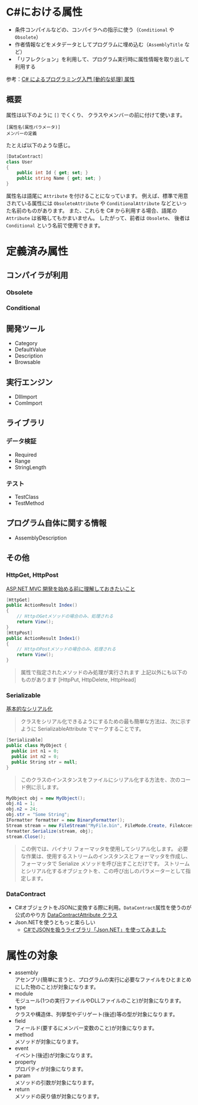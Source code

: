 # C#における属性

- 条件コンパイルなどの、コンパイラへの指示に使う（`Conditional` や `Obsolete`）  
- 作者情報などをメタデータとしてプログラムに埋め込む（`AssemblyTitle` など）  
- 「リフレクション」を利用して、プログラム実行時に属性情報を取り出して利用する  

参考：[C# によるプログラミング入門  [動的な処理] 属性](https://ufcpp.net/study/csharp/sp_attribute.html)

## 概要
属性は以下のように `[]` でくくり、 クラスやメンバーの前に付けて使います。

```
[属性名(属性パラメータ)]
メンバーの定義
```
たとえば以下のような感じ。

``` cs
[DataContract]
class User
{
    public int Id { get; set; }
    public string Name { get; set; }
}
```
属性名は語尾に `Attribute` を付けることになっています。 例えば、標準で用意されている属性には `ObsoleteAttribute` や `ConditionalAttribute` などといった名前のものがあります。 また、これらを C# から利用する場合、語尾の `Attribute` は省略してもかまいません。 したがって、前者は `Obsolete`、 後者は `Conditional` という名前で使用できます。

# 定義済み属性
## コンパイラが利用
### Obsolete

### Conditional


## 開発ツール
- Category  
- DefaultValue  
- Description  
- Browsable  

## 実行エンジン
- DllImport  
- ComImport  


## ライブラリ
### データ検証
- Required  
- Range  
- StringLength  

### テスト
- TestClass  
- TestMethod  

## プログラム自体に関する情報
- AssemblyDescription   

## その他
### HttpGet, HttpPost
[ASP.NET MVC 開発を始める前に理解しておきたいこと](https://qiita.com/kazuhisam3/items/f056819172d2b6d36a8c#httpgethttpposthttpputhttpdeletehttphead)
``` cs
[HttpGet]
public ActionResult Index()
{
    // HttpのGetメソッドの場合のみ、処理される
    return View();
}
[HttpPost]
public ActionResult Index1()
{
    // HttpのPostメソッドの場合のみ、処理される
    return View();
}
```
>属性で指定されたメソッドのみ処理が実行されます
上記以外にも以下のものがあります
[HttpPut, HttpDelete, HttpHead]

### Serializable
[基本的なシリアル化](基本的なシリアル化)
>クラスをシリアル化できるようにするための最も簡単な方法は、次に示すように SerializableAttribute でマークすることです。
``` cs
[Serializable]  
public class MyObject {  
  public int n1 = 0;  
  public int n2 = 0;  
  public String str = null;  
}  
```
>このクラスのインスタンスをファイルにシリアル化する方法を、次のコード例に示します。
``` cs
MyObject obj = new MyObject();  
obj.n1 = 1;  
obj.n2 = 24;  
obj.str = "Some String";  
IFormatter formatter = new BinaryFormatter();  
Stream stream = new FileStream("MyFile.bin", FileMode.Create, FileAccess.Write, FileShare.None);  
formatter.Serialize(stream, obj);  
stream.Close();  
```
>この例では、バイナリ フォーマッタを使用してシリアル化します。 必要な作業は、使用するストリームのインスタンスとフォーマッタを作成し、フォーマッタで Serialize メソッドを呼び出すことだけです。 ストリームとシリアル化するオブジェクトを、この呼び出しのパラメーターとして指定します。

### DataContract
- C#オブジェクトをJSONに変換する際に利用。`DataContract`属性を使うのが公式のやり方
[DataContractAttribute クラス](https://docs.microsoft.com/ja-jp/dotnet/api/system.runtime.serialization.datacontractattribute?view=netframework-4.8)  
- Json.NETを使うともっと楽らしい
    - [C#でJSONを扱うライブラリ「Json.NET」を使ってみました](https://qiita.com/ta-yamaoka/items/a7ff1d9651310ade4e76)


# 属性の対象
- assembly  
	アセンブリ(簡単に言うと、プログラムの実行に必要なファイルをひとまとめにした物のこと)が対象になります。
- module  
	モジュール(1つの実行ファイルやDLLファイルのこと)が対象になります。
- type  
	クラスや構造体、列挙型やデリゲート(後述)等の型が対象になります。
- field  
	フィールド(要するにメンバー変数のこと)が対象になります。
- method  
	メソッドが対象になります。
- event  
	イベント(後述)が対象になります。
- property  
	プロパティが対象になります。
- param  
	メソッドの引数が対象になります。
- return  
	メソッドの戻り値が対象になります。